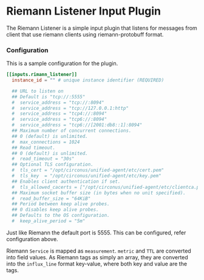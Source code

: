 # Riemann Listener Input Plugin

The Riemann Listener is a simple input plugin that listens for messages from
client that use riemann clients using riemann-protobuff format.

### Configuration

This is a sample configuration for the plugin.

```toml
[[inputs.rimann_listener]]
  instance_id = "" # unique instance identifier (REQUIRED)

  ## URL to listen on
  ## Default is "tcp://:5555"
  #  service_address = "tcp://:8094"
  #  service_address = "tcp://127.0.0.1:http"
  #  service_address = "tcp4://:8094"
  #  service_address = "tcp6://:8094"
  #  service_address = "tcp6://[2001:db8::1]:8094"
  ## Maximum number of concurrent connections.
  ## 0 (default) is unlimited.
  #  max_connections = 1024
  ## Read timeout.
  ## 0 (default) is unlimited.
  #  read_timeout = "30s"
  ## Optional TLS configuration.
  #  tls_cert = "/opt/circonus/unified-agent/etc/cert.pem"
  #  tls_key  = "/opt/circonus/unified-agent/etc/key.pem"
  ## Enables client authentication if set.
  #  tls_allowed_cacerts = ["/opt/circonus/unified-agent/etc/clientca.pem"]
  ## Maximum socket buffer size (in bytes when no unit specified).
  #  read_buffer_size = "64KiB"
  ## Period between keep alive probes.
  ## 0 disables keep alive probes.
  ## Defaults to the OS configuration.
  #  keep_alive_period = "5m"
```

Just like Riemann the default port is 5555. This can be configured, refer configuration above.

Riemann `Service` is mapped as `measurement`. `metric` and `TTL` are converted into field values.
As Riemann tags as simply an array, they are converted into the `influx_line` format key-value, where both key and value are the tags.
